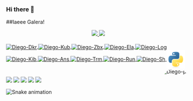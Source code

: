 ### Hi there 👋

##Iaeee Galera!
<div align="center">
  <a href="https://github.com/diego-luz">
  <img height="180em" src="https://github-readme-stats.vercel.app/api?username=diegotluz&show_icons=true&theme=dark&include_all_commits=true&count_private=true"/>
  <img height="180em" src="https://github-readme-stats.vercel.app/api/top-langs/?username=diegotluz&layout=compact&langs_count=7&theme=dark"/>
</div>
<div style="display: inline_block"><br>
  
  <img align="center" alt="Diego-Dkr" height="40" width="40" src="https://www.svgrepo.com/show/331370/docker.svg">
  <img align="center" alt="Diego-Kub" height="40" width="40" src="https://www.vectorlogo.zone/logos/kubernetes/kubernetes-icon.svg">

  <img align="center" alt="Diego-Zbx" height="40" width="40" src="https://www.vectorlogo.zone/logos/zabbix/zabbix-icon.svg">
  <img align="center" alt="Diego-Ela" height="40" width="40" src="https://symbols.getvecta.com/stencil_79/34_elastic-search-icon.96dc289cd3.svg">
  <img align="center" alt="Diego-Log" height="40" width="40" src="https://static-www.elastic.co/v3/assets/bltefdd0b53724fa2ce/blt8b679e63f2b49b27/5d082d93877575d0584761c0/logo-logstash-32-color.svg">
  <img align="center" alt="Diego-Kib" height="40" width="40" src="https://static-www.elastic.co/v3/assets/bltefdd0b53724fa2ce/blt4466841eed0bf232/5d082a5e97f2babb5af907ee/logo-kibana-32-color.svg">
  <img align="center" alt="Diego-Ans" height="50" width="50" src="https://www.vectorlogo.zone/logos/ansible/ansible-icon.svg">
  <img align="center" alt="Diego-Trm" height="40" width="40" src="https://www.vectorlogo.zone/logos/terraformio/terraformio-icon.svg">
  <img align="center" alt="Diego-Run" height="40" width="40" src="https://www.vectorlogo.zone/logos/rundeck/rundeck-icon.svg"> 
  <img align="center" alt="Diego-Sh" height="40" width="40" src="https://www.svgrepo.com/show/353478/bash-icon.svg">
  <img align="center" alt="Diego-Python" height="50" width="50" src="https://raw.githubusercontent.com/devicons/devicon/master/icons/python/python-original.svg">

  
  <img align="right" alt="Diego-pic" height="150" style="border-radius:50px;" src="https://lh3.googleusercontent.com/pw/AM-JKLWU4DiVnoCdFP0uWE6OCKV7cxdYoU2f33F5iOi4MLxXudQ26YfYemGlREdnHn-LiaI9ZDcge9289rWc8zcX8IGDq26JKAslW8BmJv-EuUV_LWU_LU94m-5U_rYNkj26TrgQ5bgkjHvU8ECAf0PS4in6Kw=s640-no?authuser=0">
</div>
  
  ###
 
<div> 
<!--- <a href="https://www.youtube.com/channel/UC_-uuuZbY0AAt9CViNzvc-Q" target="_blank"><img src="https://img.shields.io/badge/YouTube-FF0000?style=for-the-badge&logo=youtube&logoColor=white" target="_blank"></a> -->
  <a href="https://instagram.com/stoonpunck" target="_blank"><img src="https://img.shields.io/badge/-Instagram-%23E4405F?style=for-the-badge&logo=instagram&logoColor=white" target="_blank"></a>
 	<a href="https://www.twitch.tv/diegtluz" target="_blank"><img src="https://img.shields.io/badge/Twitch-9146FF?style=for-the-badge&logo=twitch&logoColor=white" target="_blank"></a>
 <a href="https://discord.gg/wagxzStdcR" target="_blank"><img src="https://img.shields.io/badge/Discord-7289DA?style=for-the-badge&logo=discord&logoColor=white" target="_blank"></a> 
  <a href = "mailto:diego.luz@creditas.com"><img src="https://img.shields.io/badge/-Gmail-%23333?style=for-the-badge&logo=gmail&logoColor=white" target="_blank"></a>
  <a href="https://www.linkedin.com/in/diegtluz" target="_blank"><img src="https://img.shields.io/badge/-LinkedIn-%230077B5?style=for-the-badge&logo=linkedin&logoColor=white" target="_blank"></a> 
 
  ![Snake animation](https://github.com/digo-luz/digo-luz/blob/output/github-contribution-grid-snake.svg)
 
</div>
